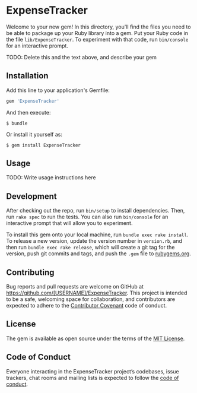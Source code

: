 # ExpenseTracker

Welcome to your new gem! In this directory, you'll find the files you need to be able to package up your Ruby library into a gem. Put your Ruby code in the file `lib/ExpenseTracker`. To experiment with that code, run `bin/console` for an interactive prompt.

TODO: Delete this and the text above, and describe your gem

## Installation

Add this line to your application's Gemfile:

```ruby
gem 'ExpenseTracker'
```

And then execute:

    $ bundle

Or install it yourself as:

    $ gem install ExpenseTracker

## Usage

TODO: Write usage instructions here

## Development

After checking out the repo, run `bin/setup` to install dependencies. Then, run `rake spec` to run the tests. You can also run `bin/console` for an interactive prompt that will allow you to experiment.

To install this gem onto your local machine, run `bundle exec rake install`. To release a new version, update the version number in `version.rb`, and then run `bundle exec rake release`, which will create a git tag for the version, push git commits and tags, and push the `.gem` file to [rubygems.org](https://rubygems.org).

## Contributing

Bug reports and pull requests are welcome on GitHub at https://github.com/[USERNAME]/ExpenseTracker. This project is intended to be a safe, welcoming space for collaboration, and contributors are expected to adhere to the [Contributor Covenant](http://contributor-covenant.org) code of conduct.

## License

The gem is available as open source under the terms of the [MIT License](https://opensource.org/licenses/MIT).

## Code of Conduct

Everyone interacting in the ExpenseTracker project’s codebases, issue trackers, chat rooms and mailing lists is expected to follow the [code of conduct](https://github.com/[USERNAME]/ExpenseTracker/blob/master/CODE_OF_CONDUCT.md).
